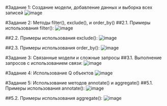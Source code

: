 #Задание 1: Создание модели, добавление данных и выборка всех записей
![image](https://github.com/user-attachments/assets/7ffe7f34-7b7a-4833-b039-4b8cb543c31d)

#Задание 2: Методы filter(), exclude(), и order_by()
##2.1. Примеры использования filter():
![image](https://github.com/user-attachments/assets/a9999ff2-22ac-42c9-b992-23d3e2642146)

##2.2. Примеры использования exclude():
![image](https://github.com/user-attachments/assets/ddc655d9-0e15-4e01-9152-02162cf7af57)

##2.3. Примеры использования order_by():
![image](https://github.com/user-attachments/assets/c44c86f7-e0bf-486a-b302-388e620cab6f)

#Задание 3: Связанные модели и сложные запросы
##3.1. Выполнение запросов с использованием связи:
![image](https://github.com/user-attachments/assets/c3efa01e-48a3-4de4-8ed2-49abd3524147)

#Задание 4: Использование Q объектов
![image](https://github.com/user-attachments/assets/114bd0eb-3857-4d47-843e-6338c4d52214)

#Задание 5: Использование методов annotate() и aggregate()
##5.1. Примеры использования annotate():
![image](https://github.com/user-attachments/assets/52501520-df81-41f5-9981-dc3f9a647065)

##5.2. Примеры использования aggregate():
![image](https://github.com/user-attachments/assets/fdefa4cc-4bce-4924-9e4c-7a75ae9160c2)
